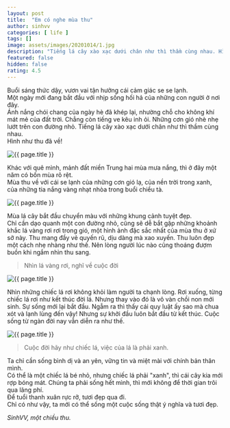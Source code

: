 ```yaml
---
layout: post
title:  "Em có nghe mùa thu"
author: sinhvv
categories: [ life ]
tags: []
image: assets/images/20201014/1.jpg
description: "Tiếng lá cây xào xạc dưới chân như thì thầm cùng nhau. Hình như thu đã về!"
featured: false
hidden: false
rating: 4.5
---
```

Buổi sáng thức dậy, vươn vai tận hưởng cái cảm giác se se lạnh.<br/>
Một ngày mới đang bắt đầu với nhịp sống hối hả của những con người ở nơi đây.<br/>
Ánh nắng chói chang của ngày hè đã khép lại, nhường chỗ cho không khí mát mẻ của đất trời.
Chẳng còn tiếng ve kêu inh ỏi.
Những cơn gió nhè nhẹ lướt trên con đường nhỏ. 
Tiếng lá cây xào xạc dưới chân như thì thầm cùng nhau.<br/>
Hình như thu đã về!

<img class="featured-image img-fluid" src="{{ site.baseurl }}/assets/images/20201014/2.jpg" alt="{{ page.title }}">

Khác với quê mình, mảnh đất miền Trung hai mùa mưa nắng, thì ở đây một năm có bốn mùa rõ rệt.<br/>
Mùa thu về với cái se lạnh của những cơn gió lạ, của nền trời trong xanh, của những tia nắng vàng nhạt nhòa trong buổi chiều tà.

<img class="featured-image img-fluid" src="{{ site.baseurl }}/assets/images/20201014/3.jpg" alt="{{ page.title }}">

Mùa lá cây bắt đầu chuyển màu với những khung cảnh tuyệt đẹp. <br/>
Chỉ cần dạo quanh một con đường nhỏ, cũng sẽ dễ bắt gặp những khoảnh khắc lá vàng rơi rơi trong gió, một hình ảnh đặc sắc nhất của mùa thu ở xứ sở này.
Thu mang đầy vẻ quyến rũ, dịu dàng mà xao xuyến.
Thu luôn đẹp một cách nhẹ nhàng như thế.
Nên lòng người lúc nào cũng thoáng đượm buồn khi ngắm nhìn thu sang.

> Nhìn lá vàng rơi, nghĩ về cuộc đời

<img class="featured-image img-fluid" src="{{ site.baseurl }}/assets/images/20201014/4.jpg" alt="{{ page.title }}">

Nhìn những chiếc lá rơi không khỏi làm người ta chạnh lòng.
Rơi xuống, từng chiếc lá rơi như kết thúc đời lá. 
Nhưng thay vào đó là vô vàn chồi non mới sinh. 
Sự sống mới lại bắt đầu. 
Ngẫm ra thì thấy cái quy luật ấy sao mà chua xót và lạnh lùng đến vậy! 
Nhưng sự khởi đầu luôn bắt đầu từ kết thúc. 
Cuộc sống từ ngàn đời nay vẫn diễn ra như thế.

<img class="featured-image img-fluid" src="{{ site.baseurl }}/assets/images/20201014/5.jpg" alt="{{ page.title }}">

> Cuộc đời hãy như chiếc lá, việc của lá là phải xanh.

Ta chỉ cần sống bình dị và an yên, vững tin và miệt mài với chính bản thân mình.<br/>
Có thể là một chiếc lá bé nhỏ, nhưng chiếc lá phải "xanh", thì cái cây kia mới rợp bóng mát. 
Chúng ta phải sống hết mình, thì mới không để thời gian trôi qua lãng phí. <br/>
Để tuổi thanh xuân rực rỡ, tươi đẹp qua đi. <br/>
Chỉ có như vậy, ta mới có thể sống một cuộc sống thật ý nghĩa và tươi đẹp.

<i>SinhVV, một chiều thu.</i>